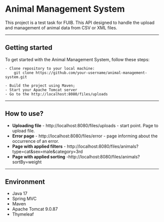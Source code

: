 # Animal Management System

This project is a test task for FUIB. 
This API designed to handle the upload and management of animal data from CSV or XML files.
****

## Getting started
To get started with the Animal Management System, follow these steps:

    - Clone repository to your local machine: 
        git clone https://github.com/your-username/animal-management-system.git
    
    - Build the project using Maven;
    - Start your Apache Tomcat server
    - Go to the http://localhost:8080/files/uploads
****

## How to use?
- **Uploading file** - http://localhost:8080/files/uploads - start point. Page to upload file.
- **Error page** - http://localhost:8080/files/error - page informing about the occurrence of an error.
- **Page with applied filters** - http://localhost:8080/files/animals?type=cat&sex=male&category=3rd
- **Page with applied sorting** -http://localhost:8080/files/animals?sortBy=weight
****

## Environment
- Java 17
- Spring MVC
- Maven
- Apache Tomcat 9.0.87
- Thymeleaf